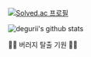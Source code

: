 [![Solved.ac
프로필](http://mazassumnida.wtf/api/v2/generate_badge?boj=degurii)](https://solved.ac/degurii)


![degurii's github stats](https://github-readme-stats.vercel.app/api?username=degurii&show_icons=true) 


🐛🐛 버러지 탈출 기원 🐛🐛
<!--
**degurii/degurii** is a ✨ _special_ ✨ repository because its `README.md` (this file) appears on your GitHub profile.

Here are some ideas to get you started:

- 🔭 I’m currently working on ...
- 🌱 I’m currently learning ...
- 👯 I’m looking to collaborate on ...
- 🤔 I’m looking for help with ...
- 💬 Ask me about ...
- 📫 How to reach me: ...
- 😄 Pronouns: ...
- ⚡ Fun fact: ...
-->
